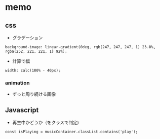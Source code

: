 # memo

## css

- グラデーション

```
background-image: linear-gradient(0deg, rgb(247, 247, 247, 1) 23.8%, rgba(252, 221, 221, 1) 92%);
```

- 計算で幅

```
width: calc(100% - 40px);
```

### animation

- ずっと周り続ける画像

## Javascript

- 再生中かどうか（をクラスで判定)

```
const isPlaying = musicContainer.classList.contains('play');
```
